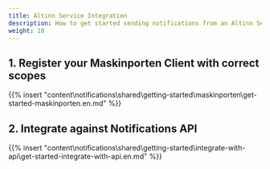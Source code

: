 ```yaml
---
title: Altinn Service Integration
description: How to get started sending notifications from an Altinn Service
weight: 10
---
```


## 1. Register your Maskinporten Client with correct scopes

{{% insert "content\notifications\shared\getting-started\maskinporten\get-started-maskinporten.en.md" %}}

## 2. Integrate against Notifications API

{{% insert "content\notifications\shared\getting-started\integrate-with-api\get-started-integrate-with-api.en.md" %}}

